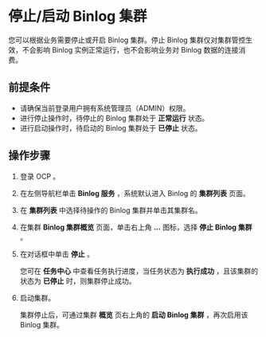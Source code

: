 # 停止/启动 Binlog 集群

您可以根据业务需要停止或开启 Binlog 集群。停止 Binlog 集群仅对集群管控生效，不会影响 Binlog 实例正常运行，也不会影响业务对 Binlog 数据的连接消费。

## 前提条件

* 请确保当前登录用户拥有系统管理员（ADMIN）权限。
* 进行停止操作时，待停止的 Binlog 集群处于 **正常运行** 状态。
* 进行启动操作时，待启动的 Binlog 集群处于 **已停止** 状态。

## 操作步骤

1. 登录 OCP 。

2. 在左侧导航栏单击 **Binlog 服务** ，系统默认进入 Binlog 的 **集群列表** 页面。

3. 在 **集群列表** 中选择待操作的 Binlog 集群并单击其集群名。

4. 在集群 **Binlog 集群概览** 页面，单击右上角 **...** 图标，选择 **停止 Binlog 集群** 。

5. 在对话框中单击 **停止** 。

   您可在 **任务中心** 中查看任务执行进度，当任务状态为 **执行成功** ，且该集群的状态为 **已停止** 时，则集群停止成功。

6. 启动集群。

   集群停止后，可通过集群 **概览** 页右上角的 **启动 Binlog 集群** ，再次启用该 Binlog 集群。
